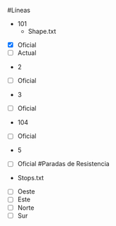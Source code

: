 #Líneas
* 101
  * Shape.txt
- [X] Oficial
- [ ] Actual
* 2
- [ ] Oficial
* 3
- [ ] Oficial
* 104
- [ ] Oficial
* 5
- [ ] Oficial
#Paradas de Resistencia
* Stops.txt
- [ ] Oeste
- [ ] Este
- [ ] Norte
- [ ] Sur
